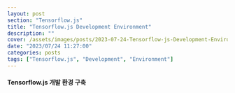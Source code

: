 ```yaml
---
layout: post
section: "Tensorflow.js"
title: "Tensorflow.js Development Environment"
description: ""
cover: /assets/images/posts/2023-07-24-Tensorflow-js-Development-Environment.png
date: "2023/07/24 11:27:00"
categories: posts
tags: ["Tensorflow.js", "Development", "Environment"]
---
```


#### Tensorflow.js 개발 환경 구축


